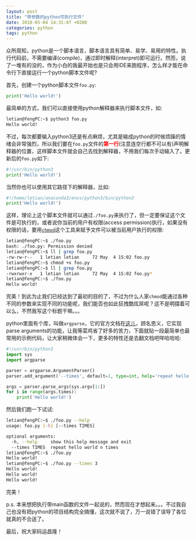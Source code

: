 ```yaml
---
layout: post
title: "带参数的python可执行文件"
date: 2018-05-04 14:31:07 +0200
categories: python
tags: python
---
```


众所周知，python是一个脚本语言，脚本语言具有简单、易学、易用的特性。执行代码前，不需要编译(compile)，通过即时解释(interpret)即可运行。然而，说了一堆有的没的，作为小白的我最开始也是只会用IDE来跑程序，怎么样才能在命令行下直接运行一个python脚本文件呢?

首先，创建一个python脚本文件`foo.py`:

```python
print('Hello world!')
```

最简单的方式，我们可以直接使用python解释器来执行脚本文件，如:

```bash
letian@fengPC:~$ python3 foo.py 
Hello world!
```

不过，每次都要输入python3还是有点麻烦，尤其是输成python的时候烦躁的情绪会非常强烈，所以我们要在`foo.py`文件的<span style="color:red">**第一行**</span>(注意连空行都不可以有)声明解释器的位置，这样脚本文件就会自己去找到解释器，不用我们每次手动输入了。更新后的`foo.py`如下:

```python
#!/usr/bin/python3
print('Hello world!')
```

当然你也可以使用其它路径下的解释器，比如:

```python
#!/home/letian/anaconda3/envs/python3/bin/python3
print('Hello world!')
```

这样，理论上这个脚本文件就可以通过`./foo.py`来执行了，但一定要保证这个文件是可执行的，或者说你当前的用户有权限(access permission)执行，如果没有权限的话，要用[`chmod`](https://zh.wikipedia.org/wiki/Chmod)这个工具来赋予文件可以被当前用户执行的权限:

```bash
letian@fengPC:~$ ./foo.py
bash: ./foo.py: Permission denied
letian@fengPC:~$ ll | grep foo.py 
-rw-rw-r--   1 letian letian     72 May  4 15:02 foo.py
letian@fengPC:~$ chmod +x foo.py 
letian@fengPC:~$ ll | grep foo.py 
-rwxrwxr-x   1 letian letian     72 May  4 15:02 foo.py*
letian@fengPC:~$ ./foo.py
Hello world!
```

完美！到此为止我们已经达到了最初的目的了，不过为什么人家`chmod`能通过各种不同的参数来实现不同的功能呢，我们能否也如此狂拽酷炫屌呢？这不是明摆着可以么，不然我写这个标题干嘛。。。

python里面有个库，叫做`argparse`，它的官方文档在[这儿](https://docs.python.org/3/library/argparse.html)，顾名思义，它实现parse arguments的功能，让我等菜鸡省了好多的苦力，下面就贴一段最简单也最常用的示例代码，让大家稍微体会一下，更多的特性还是去翻文档吧咩哈哈哈:

```python
#!/usr/bin/python3
import sys
import argparse

parser = argparse.ArgumentParser()
parser.add_argument('--times', default=1, type=int, help='repeat hello world n times')

args = parser.parse_args(sys.argv[1:])
for i in range(args.times):
    print('Hello world!')
```

然后我们跑一下试试:
```bash
letian@fengPC:~$ ./foo.py --help
usage: foo.py [-h] [--times TIMES]

optional arguments:
  -h, --help     show this help message and exit
  --times TIMES  repeat hello world n times
letian@fengPC:~$ ./foo.py 
Hello world!
letian@fengPC:~$ ./foo.py --times 3
Hello world!
Hello world!
Hello world!
```

完美！

p.s. 本来想把执行带main函数的文件一起说的，然而现在才想起来。。。不过我自己也没有把python的项目结构完全搞懂，这次就不说了，万一说错了误导了各位就真的不合适了。

最后，祝大家码运昌隆！

